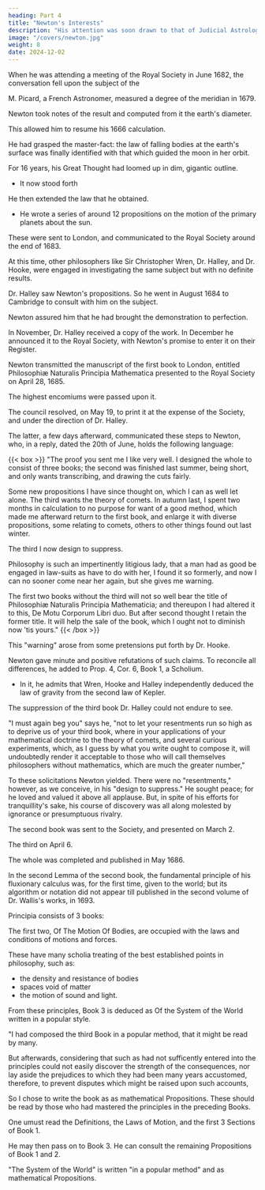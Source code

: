 ```yaml
---
heading: Part 4
title: "Newton's Interests"
description: "His attention was soon drawn to that of Judicial Astrology"
image: "/covers/newton.jpg"
weight: 8
date: 2024-12-02
---
```



When he was attending a meeting of the Royal Society in June 1682, the conversation fell upon the subject of the 


M. Picard, a French Astronomer, measured a degree of the meridian in 1679. 

 <!-- a memorandum afterward, at the earliest opportunity, -->
Newton took notes of the result and computed from it the earth's diameter.

This allowed him to resume his 1666 calculation.

 <!-- : furnished with these new data, he . -->

<!-- As he proceeded therein, he saw that his early expectations were now likely to be realized: the thick rushing, stupendous results overpowered him; he became unable to carry on the process of calculation, and intrusted its completion to one of his friends.  -->

He had grasped the master-fact: the law of falling bodies at the earth's surface was finally identified with that which guided the moon in her orbit.

For 16 years, his Great Thought had loomed up in dim, gigantic outline.
- It now stood forth

<!-- , amid the first dawn of a plausible hypothesis, , radiant and not less grand, in the mid-day light of demonstrated truth. -->

<!-- It were difficult, nay impossible to imagine, even, the influence of a result like this upon a mind like Newton's. It was as if the keystone had been fitted to the glorious arch by which his spirit should ascend to the outskirts of infinite space—spanning the immeasurable—weighing the imponderable—computing the incalculable—mapping out the marchings of the planets, and the far-wanderings of the corners, and catching, bring back to earth some clearer notes of that higher melody which, as a sounding voice, bears perpetual witness to the design and omnipotence of a creating Deity. -->

He then extended the law that he obtained.
- He wrote a series of around 12 propositions on the motion of the primary planets about the sun.

These were sent to London, and communicated to the Royal Society around the end of 1683.

At this time, other philosophers like Sir Christopher Wren, Dr. Halley, and Dr. Hooke, were engaged in investigating the same subject but with no definite results. 

Dr. Halley saw Newton's propositions. So he went in August 1684 to Cambridge to consult with him on the subject. 

Newton assured him that he had brought the demonstration to perfection. 

In November, Dr. Halley received a copy of the work. In December he announced it to the Royal Society, with Newton's promise to  enter it on their Register.

<!-- , subsequently reminded by the Society of his promise, proceeded in the diligent preparation of the work, and, though suffering an interruption of six weeks, -->

Newton transmitted the manuscript of the first book to London, entitled Philosophiæ Naturalis Principia Mathematica presented to the Royal Society on April 28, 1685. 

The highest encomiums were passed upon it.

The council resolved, on May 19, to print it at the expense of the Society, and under the direction of Dr. Halley.

The latter, a few days afterward, communicated these steps to Newton, who, in a reply, dated the 20th of June, holds the following language:

{{< box >}}
"The proof you sent me I like very well. I designed the whole to consist of three books; the second was finished last summer, being short, and only wants transcribing, and drawing the cuts fairly. 

Some new propositions I have since thought on, which I can as well let alone. The third wants the theory of comets. In autumn last, I spent two months in calculation to no purpose for want of a good method, which made me afterward return to the first book, and enlarge it with diverse propositions, some relating to comets, others to other things found out last winter. 

The third I now design to suppress.

Philosophy is such an impertinently litigious lady, that a man had as good be engaged in law-suits as have to do with her, I found it so formerly, and now I can no sooner come near her again, but she gives me warning.

The first two books without the third will not so well bear the title of Philosophiæ Naturalis Principia Mathematicia; and thereupon I had altered it to this, De Motu Corporum Libri duo. But after second thought I retain the former title. It will help the sale of the book, which I ought not to diminish now 'tis yours."
{{< /box >}}



This "warning" arose from some pretensions put forth by Dr. Hooke.

Newton gave minute and positive refutations of such claims. To reconcile all differences, he added to Prop. 4, Cor. 6, Book 1, a Scholium.
- In it, he admits that Wren, Hooke and Halley independently deduced the law of gravity from the second law of Kepler.

The suppression of the third book Dr. Halley could not endure to see.

"I must again beg you" says he, "not to let your resentments run so high as to deprive us of your third book, where in your applications of your mathematical doctrine to the theory of comets, and several curious experiments, which, as I guess by what you write ought to compose it, will undoubtedly render it acceptable to those who will call themselves philosophers without mathematics, which are much the greater number," 

To these solicitations Newton yielded. There were no "resentments," however, as we conceive, in his "design to suppress." He sought peace; for he loved and valued it above all applause. But, in spite of his efforts for tranquillity's sake, his course of discovery was all along molested by ignorance or presumptuous rivalry.

<!-- The publication of the great work now went rapidly forwards. -->

The second book was sent to the Society, and presented on March 2.

The third on April 6.

The whole was completed and published in May 1686.

In the second Lemma of the second book, the fundamental principle of his fluxionary calculus was, for the first time, given to the world; but its algorithm or notation did not appear till published in the second volume of Dr. Wallis's works, in 1693.

<!-- And thus was ushered into existence The Principia—a work to which pre-eminence above all the productions of the human intellect has been awarded—a work that must be esteemed of priceless worth so long as Science has a votary, or a single worshipper be left to kneel at the altar of Truth. -->

<!-- The entire work bears the general title of The Mathematical Principles Of Natural Philosophy. It  -->

Principia consists of 3 books:

The first two, Of The Motion Of Bodies, are occupied with the laws and conditions of motions and forces.

These have many scholia treating of the best established points in philosophy, such as:
- the density and resistance of bodies
- spaces void of matter
- the motion of sound and light. 

From these principles, Book 3 is deduced as Of the System of the World written in a popular style.


"I had composed the third Book in a popular method, that it might be read by many. 

But afterwards, considering that such as had not sufficently entered into the principles could not easily discover the strength of the consequences, nor lay aside the prejudices to which they had been many years accustomed, therefore, to prevent disputes which might be raised upon such accounts,

So I chose to write the book as as mathematical Propositions. These should be read by those who had mastered the principles in the preceding Books.

 <!-- not that I would advise any one to the previous study of every Proposition of those Books." -->

One umust read the Definitions, the Laws of Motion, and the first 3 Sections of Book 1. 

He may then pass on to Book 3. He can consult the remaining Propositions of Book 1 and 2. 

"The System of the World" is written "in a popular method" and  as mathematical Propositions.
